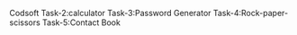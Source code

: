 Codsoft 
Task-2:calculator
Task-3:Password Generator
Task-4:Rock-paper-scissors
Task-5:Contact Book
